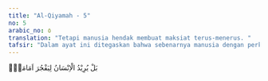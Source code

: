 ```yaml
---
title: "Al-Qiyamah - 5"
no: 5
arabic_no: ٥
translation: "Tetapi manusia hendak membuat maksiat terus-menerus. "
tafsir: "Dalam ayat ini ditegaskan bahwa sebenarnya manusia dengan perkembangan pikirannya menyadari bahwa Allah sanggup berbuat begitu, namun kehendak nafsu mempengaruhi pikirannya. Bahkan manusia itu hendak berbuat maksiat terus-menerus. Sesungguhnya tidak ada manusia yang tidak mengenal kekuasaan Tuhannya, untuk menghidupkan dan menyusun tulang-belulang orang yang sudah mati. Akan tetapi, mereka masih ingin bergelimang dengan berbagai perbuatan maksiat, kemudian menunda-nunda tobat atau menghindarkan diri daripadanya.\n\nSesungguhnya manusia yang seperti ini, menurut Sa'id bin Jubair, suka cepat-cepat memperturutkan kehendak hati dan berbuat apa saja yang diinginkan. Nafsu selalu menggodanya, \"Nanti sajalah aku bertobat; nanti sajalah aku mengerjakan kebaikan.\" Celakanya dia belum sempat tobat dan beramal baik, malaikat maut sudah lebih dahulu mencabut nyawanya. Padahal pada saat itu, ia sedang asyik dalam perbuatan maksiat.\n\nBoleh jadi juga maksud ayat ini adalah bahwa seseorang selalu berangan-angan tentang betapa nikmatnya kalau ia mendapat ini dan itu, mendapat mobil dan rumah mewah atau jabatan yang empuk, dan seterusnya, namun lupa mengingat mati, lupa dengan akan datangnya hari kebangkitan, hari saat diperiksa segala pekerjaannya.\n\nKata-kata liyafjura berarti cenderung kepada yang batil, atau suka menyimpang dari kebenaran. Orang seperti ini ingin hidup bebas seperti binatang. Ia tidak mau dihalangi untuk mengerjakan apa saja dengan teguran akal sehat atau larangan agama yang mengekang keinginannya."
---
```

بَلْ يُرِيْدُ الْاِنْسَانُ لِيَفْجُرَ اَمَامَهٗۚ
